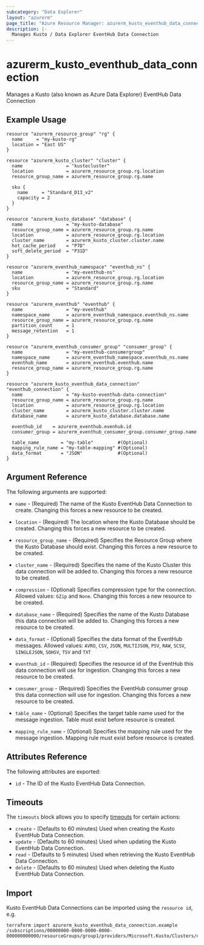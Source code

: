 ```yaml
---
subcategory: "Data Explorer"
layout: "azurerm"
page_title: "Azure Resource Manager: azurerm_kusto_eventhub_data_connection"
description: |-
  Manages Kusto / Data Explorer EventHub Data Connection
---
```


# azurerm_kusto_eventhub_data_connection

Manages a Kusto (also known as Azure Data Explorer) EventHub Data Connection

## Example Usage

```hcl
resource "azurerm_resource_group" "rg" {
  name     = "my-kusto-rg"
  location = "East US"
}

resource "azurerm_kusto_cluster" "cluster" {
  name                = "kustocluster"
  location            = azurerm_resource_group.rg.location
  resource_group_name = azurerm_resource_group.rg.name

  sku {
    name     = "Standard_D13_v2"
    capacity = 2
  }
}

resource "azurerm_kusto_database" "database" {
  name                = "my-kusto-database"
  resource_group_name = azurerm_resource_group.rg.name
  location            = azurerm_resource_group.rg.location
  cluster_name        = azurerm_kusto_cluster.cluster.name
  hot_cache_period    = "P7D"
  soft_delete_period  = "P31D"
}

resource "azurerm_eventhub_namespace" "eventhub_ns" {
  name                = "my-eventhub-ns"
  location            = azurerm_resource_group.rg.location
  resource_group_name = azurerm_resource_group.rg.name
  sku                 = "Standard"
}

resource "azurerm_eventhub" "eventhub" {
  name                = "my-eventhub"
  namespace_name      = azurerm_eventhub_namespace.eventhub_ns.name
  resource_group_name = azurerm_resource_group.rg.name
  partition_count     = 1
  message_retention   = 1
}

resource "azurerm_eventhub_consumer_group" "consumer_group" {
  name                = "my-eventhub-consumergroup"
  namespace_name      = azurerm_eventhub_namespace.eventhub_ns.name
  eventhub_name       = azurerm_eventhub.eventhub.name
  resource_group_name = azurerm_resource_group.rg.name
}

resource "azurerm_kusto_eventhub_data_connection" "eventhub_connection" {
  name                = "my-kusto-eventhub-data-connection"
  resource_group_name = azurerm_resource_group.rg.name
  location            = azurerm_resource_group.rg.location
  cluster_name        = azurerm_kusto_cluster.cluster.name
  database_name       = azurerm_kusto_database.database.name

  eventhub_id    = azurerm_eventhub.evenhub.id
  consumer_group = azurerm_eventhub_consumer_group.consumer_group.name

  table_name        = "my-table"         #(Optional)
  mapping_rule_name = "my-table-mapping" #(Optional)
  data_format       = "JSON"             #(Optional)
}
```

## Argument Reference

The following arguments are supported:

* `name` - (Required) The name of the Kusto EventHub Data Connection to create. Changing this forces a new resource to be created.

* `location` - (Required) The location where the Kusto Database should be created. Changing this forces a new resource to be created.

* `resource_group_name` - (Required) Specifies the Resource Group where the Kusto Database should exist. Changing this forces a new resource to be created.

* `cluster_name` - (Required) Specifies the name of the Kusto Cluster this data connection will be added to. Changing this forces a new resource to be created.

* `compression` - (Optional) Specifies compression type for the connection. Allowed values: `GZip` and `None`. Changing this forces a new resource to be created.

* `database_name` - (Required) Specifies the name of the Kusto Database this data connection will be added to. Changing this forces a new resource to be created.

* `data_format` - (Optional) Specifies the data format of the EventHub messages. Allowed values: `AVRO`, `CSV`, `JSON`, `MULTIJSON`, `PSV`, `RAW`, `SCSV`, `SINGLEJSON`, `SOHSV`, `TSV` and `TXT`

* `eventhub_id` - (Required) Specifies the resource id of the EventHub this data connection will use for ingestion. Changing this forces a new resource to be created.

* `consumer_group` - (Required) Specifies the EventHub consumer group this data connection will use for ingestion. Changing this forces a new resource to be created.

* `table_name` - (Optional) Specifies the target table name used for the message ingestion. Table must exist before resource is created.

* `mapping_rule_name` - (Optional) Specifies the mapping rule used for the message ingestion. Mapping rule must exist before resource is created.


## Attributes Reference

The following attributes are exported:

* `id` - The ID of the Kusto EventHub Data Connection.

## Timeouts



The `timeouts` block allows you to specify [timeouts](https://www.terraform.io/docs/configuration/resources.html#timeouts) for certain actions:

* `create` - (Defaults to 60 minutes) Used when creating the Kusto EventHub Data Connection.
* `update` - (Defaults to 60 minutes) Used when updating the Kusto EventHub Data Connection.
* `read` - (Defaults to 5 minutes) Used when retrieving the Kusto EventHub Data Connection.
* `delete` - (Defaults to 60 minutes) Used when deleting the Kusto EventHub Data Connection.

## Import

Kusto EventHub Data Connections can be imported using the `resource id`, e.g.

```shell
terraform import azurerm_kusto_eventhub_data_connection.example /subscriptions/00000000-0000-0000-0000-000000000000/resourceGroups/group1/providers/Microsoft.Kusto/Clusters/cluster1/Databases/database1/DataConnections/eventHubConnection1
```

